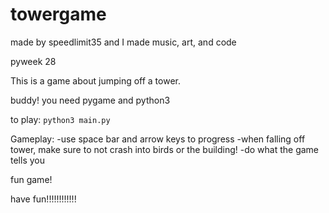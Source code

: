 # towergame
made by speedlimit35 and I made music, art, and code

pyweek 28


This is a game about jumping off a tower.

buddy!
you need pygame and python3

to play:
```python3 main.py```

Gameplay:
	-use space bar and arrow keys to progress
	-when falling off tower, make sure to not crash into birds or the building!
	-do what the game tells you


fun game!


have fun!!!!!!!!!!!!